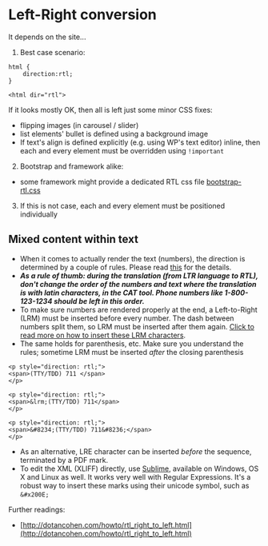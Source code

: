 # Left-Right conversion

It depends on the site...

1. Best case scenario:

```
html {
    direction:rtl;
}
```


```
<html dir="rtl"> 
```


If it looks mostly OK, then all is left just some minor CSS fixes:
- flipping images (in carousel / slider)
- list elements' bullet is defined using a background image
- If text's align is defined explicitly (e.g. using WP's text editor) inline, then each and every element must be overridden using `!important`

2. Bootstrap and framework alike:
- some framework might provide a dedicated RTL css file [bootstrap-rtl.css](https://cdnjs.cloudflare.com/ajax/libs/bootstrap-rtl/3.2.0-rc2/css/bootstrap-rtl.css)


3. If this is not case, each and every element must be positioned individually


## Mixed content within text
- When it comes to actually render the text (numbers), the direction is determined by a couple of rules. Please read [this](http://dotancohen.com/howto/rtl_right_to_left.html) for the details.
- ***As a rule of thumb: during the translation (from LTR language to RTL), don't change the order of the numbers and text where the translation is with latin characters, in the CAT tool. Phone numbers like 1-800-123-1234 should be left in this order.***
- To make sure numbers are rendered properly at the end, a Left-to-Right (LRM) must be inserted before every number. The dash between numbers split them, so LRM must be inserted after them again. [Click to read more on how to insert these LRM characters](http://dotancohen.com/howto/rtl_right_to_left.html#InsertingNonprintingCharactersIntoText).
- The same holds for parenthesis, etc. Make sure you understand the rules; sometime LRM must be inserted _after_ the closing parenthesis

```
<p style="direction: rtl;">
<span>(TTY/TDD) 711 </span>
</p>
```

```
<p style="direction: rtl;">
<span>&lrm;(TTY/TDD) 711</span>
</p>
```

```
<p style="direction: rtl;">
<span>&#8234;(TTY/TDD) 711&#8236;</span>
</p>
```



- As an alternative, LRE character can be inserted _before_ the sequence, terminated by a PDF mark.
- To edit the XML (XLIFF) directly, use [Sublime](http://www.sublimetext.com/), available on Windows, OS X and Linux as well. It works very well with Regular Expressions. It's a robust way to insert these marks using their unicode symbol, such as `&#x200E;`

Further readings: 
- [http://dotancohen.com/howto/rtl_right_to_left.html](http://dotancohen.com/howto/rtl_right_to_left.html)
